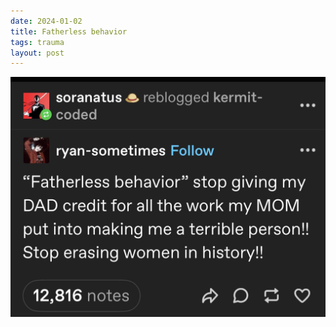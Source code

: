 ```yaml
---
date: 2024-01-02
title: Fatherless behavior
tags: trauma
layout: post
---
```


![fatherless-behavior.jpeg](https://raw.githubusercontent.com/muneer78/muneer78.github.io/master/images/fatherless-behavior.jpeg)